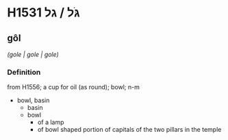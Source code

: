 # H1531 גֹּל / גל

## gôl

_(gole | ɡole | ɡole)_

### Definition

from H1556; a cup for oil (as round); bowl; n-m

- bowl, basin
  - basin
  - bowl
    - of a lamp
    - of bowl shaped portion of capitals of the two pillars in the temple
